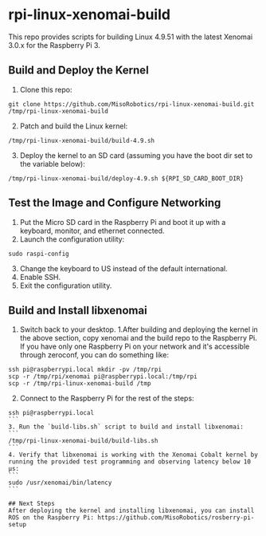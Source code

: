 # rpi-linux-xenomai-build

This repo provides scripts for building Linux 4.9.51 with the latest Xenomai 3.0.x for the Raspberry Pi 3.

## Build and Deploy the Kernel
1. Clone this repo:
```
git clone https://github.com/MisoRobotics/rpi-linux-xenomai-build.git /tmp/rpi-linux-xenomai-build
```
2. Patch and build the Linux kernel:
```
/tmp/rpi-linux-xenomai-build/build-4.9.sh
```
3. Deploy the kernel to an SD card (assuming you have the boot dir set to the variable below):
```
/tmp/rpi-linux-xenomai-build/deploy-4.9.sh ${RPI_SD_CARD_BOOT_DIR}
```

## Test the Image and Configure Networking
1. Put the Micro SD card in the Raspberry Pi and boot it up with a keyboard, monitor, and ethernet connected.
2. Launch the configuration utility:
```
sudo raspi-config
```
3. Change the keyboard to US instead of the default international.
4. Enable SSH.
5. Exit the configuration utility.

## Build and Install libxenomai
1. Switch back to your desktop.
1.After building and deploying the kernel in the above section, copy xenomai and the build repo to the Raspberry Pi. If you have only one Raspberry Pi on your network and it's accessible through zeroconf, you can do something like:
```
ssh pi@raspberrypi.local mkdir -pv /tmp/rpi
scp -r /tmp/rpi/xenomai pi@raspberrypi.local:/tmp/rpi
scp -r /tmp/rpi-linux-xenomai-build /tmp
```
2. Connect to the Raspberry Pi for the rest of the steps:
````
ssh pi@raspberrypi.local
```
3. Run the `build-libs.sh` script to build and install libxenomai:
```
/tmp/rpi-linux-xenomai-build/build-libs.sh
```
4. Verify that libxenomai is working with the Xenomai Cobalt kernel by running the provided test programming and observing latency below 10 μs:
```
sudo /usr/xenomai/bin/latency
```

## Next Steps
After deploying the kernel and installing libxenomai, you can install ROS on the Raspberry Pi: https://github.com/MisoRobotics/rosberry-pi-setup

